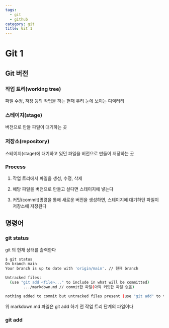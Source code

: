 ```yaml
---
tags:
  - git
  - github
category: git
title: Git 1
---
```


# Git 1

## Git 버전

### 작업 트리(working tree)

파일 수정, 저장 등의 작업을 하는 현재 우리 눈에 보이는 디렉터리

### 스테이지(stage)

버전으로 만들 파일이 대기하는 곳

### 저장소(repository)

스테이지(stage)에 대기하고 있던 파일을 버전으로 만들어 저장하는 곳

### Process

1. 작업 트리에서 파일을 생성, 수정, 삭제

2. 해당 파일을 버전으로 만들고 싶다면 스테이지에 넣는다

3. 커밋(commit)명령을 통해 새로운 버전을 생성하면, 스테이지에 대기하던 파일이 저장소에 저장된다

## 명령어

### git status

git 의 현재 상태를 출력한다

```bash title="bash"
$ git status
On branch main
Your branch is up to date with 'origin/main'. // 현재 branch

Untracked files:
  (use "git add <file>..." to include in what will be committed)
        .../markdown.md // commit한 파일(아직 커밋한 파일 없음)

nothing added to commit but untracked files present (use "git add" to track) // commit 할 파일
```

위 markdown.md 파일은 git add 하기 전 작업 트리 단계의 파일이다

### git add
